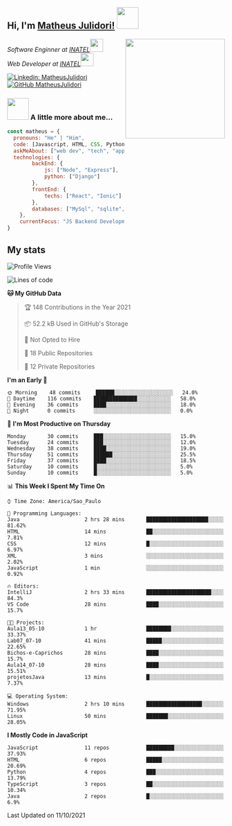 <h2> Hi, I'm <a href="https://matheusjulidori.github.io" target="_blank">Matheus Julidori!</a> <img src="https://media.giphy.com/media/12oufCB0MyZ1Go/giphy.gif" width="50"></h2>
<img align='right' src="https://media.giphy.com/media/M9gbBd9nbDrOTu1Mqx/giphy.gif" width="230">
<p><em>Software Enginner at <a href="http://www.inatel.br" target="_blank">INATEL</a><img src="https://media.giphy.com/media/fYSnHlufseco8Fh93Z/giphy.gif" width="30"></br>
  Web Developer at <a href="http://www.inatel.br" target="_blank">INATEL</a><img src="https://media.giphy.com/media/WUlplcMpOCEmTGBtBW/giphy.gif" width="30"> 
</em></p>

[![Linkedin: MatheusJulidori](https://img.shields.io/badge/-MatheusJulidori-blue?style=flat-square&logo=Linkedin&logoColor=white&link=https://www.linkedin.com/in/MatheusJulidori/)](https://www.linkedin.com/in/MatheusJulidori/)
[![GitHub MatheusJulidori](https://img.shields.io/github/followers/matheusjulidori?label=follow&style=social)](https://github.com/MatheusJulidori)


### <img src="https://media.giphy.com/media/VgCDAzcKvsR6OM0uWg/giphy.gif" width="50"> A little more about me...  

```javascript
const matheus = {
  pronouns: "He" | "Him",
  code: [Javascript, HTML, CSS, Python, Java, C++, C],
  askMeAbout: ["web dev", "tech", "app dev", "games"],
  technologies: {
        backEnd: {
            js: ["Node", "Express"],
            python: ["Django"]
        },
        frontEnd: {
            techs: ["React", "Ionic"]
        },
        databases: ["MySql", "sqlite","PostgreSQL"],
    },
    currentFocus: "JS Backend Development",
}
```
<h2>My stats</h2>

<!--START_SECTION:waka-->
![Profile Views](http://img.shields.io/badge/Profile%20Views-14-blue)

![Lines of code](https://img.shields.io/badge/From%20Hello%20World%20I%27ve%20Written-497638%20lines%20of%20code-blue)

**🐱 My GitHub Data** 

> 🏆 148 Contributions in the Year 2021
 > 
> 📦 52.2 kB Used in GitHub's Storage 
 > 
> 🚫 Not Opted to Hire
 > 
> 📜 18 Public Repositories 
 > 
> 🔑 12 Private Repositories  
 > 
**I'm an Early 🐤** 

```text
🌞 Morning    48 commits     ██████░░░░░░░░░░░░░░░░░░░   24.0% 
🌆 Daytime    116 commits    ██████████████░░░░░░░░░░░   58.0% 
🌃 Evening    36 commits     ████░░░░░░░░░░░░░░░░░░░░░   18.0% 
🌙 Night      0 commits      ░░░░░░░░░░░░░░░░░░░░░░░░░   0.0%

```
📅 **I'm Most Productive on Thursday** 

```text
Monday       30 commits     ███░░░░░░░░░░░░░░░░░░░░░░   15.0% 
Tuesday      24 commits     ███░░░░░░░░░░░░░░░░░░░░░░   12.0% 
Wednesday    38 commits     ████░░░░░░░░░░░░░░░░░░░░░   19.0% 
Thursday     51 commits     ██████░░░░░░░░░░░░░░░░░░░   25.5% 
Friday       37 commits     ████░░░░░░░░░░░░░░░░░░░░░   18.5% 
Saturday     10 commits     █░░░░░░░░░░░░░░░░░░░░░░░░   5.0% 
Sunday       10 commits     █░░░░░░░░░░░░░░░░░░░░░░░░   5.0%

```


📊 **This Week I Spent My Time On** 

```text
⌚︎ Time Zone: America/Sao_Paulo

💬 Programming Languages: 
Java                     2 hrs 28 mins       ████████████████████░░░░░   81.62% 
HTML                     14 mins             ██░░░░░░░░░░░░░░░░░░░░░░░   7.81% 
CSS                      12 mins             █░░░░░░░░░░░░░░░░░░░░░░░░   6.97% 
XML                      3 mins              ░░░░░░░░░░░░░░░░░░░░░░░░░   2.02% 
JavaScript               1 min               ░░░░░░░░░░░░░░░░░░░░░░░░░   0.92%

🔥 Editors: 
IntelliJ                 2 hrs 33 mins       █████████████████████░░░░   84.3% 
VS Code                  28 mins             ████░░░░░░░░░░░░░░░░░░░░░   15.7%

🐱‍💻 Projects: 
Aula13_05-10             1 hr                ████████░░░░░░░░░░░░░░░░░   33.37% 
Lab07_07-10              41 mins             █████░░░░░░░░░░░░░░░░░░░░   22.65% 
Bichos-e-Caprichos       28 mins             ████░░░░░░░░░░░░░░░░░░░░░   15.7% 
Aula14_07-10             28 mins             ████░░░░░░░░░░░░░░░░░░░░░   15.51% 
projetosJava             13 mins             █░░░░░░░░░░░░░░░░░░░░░░░░   7.37%

💻 Operating System: 
Windows                  2 hrs 10 mins       ██████████████████░░░░░░░   71.95% 
Linux                    50 mins             ███████░░░░░░░░░░░░░░░░░░   28.05%

```

**I Mostly Code in JavaScript** 

```text
JavaScript               11 repos            █████████░░░░░░░░░░░░░░░░   37.93% 
HTML                     6 repos             █████░░░░░░░░░░░░░░░░░░░░   20.69% 
Python                   4 repos             ███░░░░░░░░░░░░░░░░░░░░░░   13.79% 
TypeScript               3 repos             ██░░░░░░░░░░░░░░░░░░░░░░░   10.34% 
Java                     2 repos             █░░░░░░░░░░░░░░░░░░░░░░░░   6.9%

```



 Last Updated on 11/10/2021
<!--END_SECTION:waka-->

